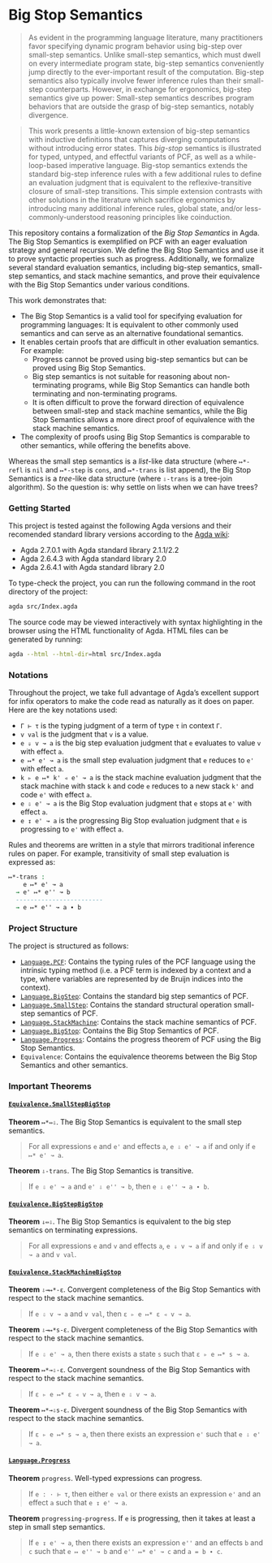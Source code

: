 # Big Stop Semantics

> As evident in the programming language literature, many practitioners favor specifying dynamic program behavior using big-step over small-step semantics. Unlike small-step semantics, which must dwell on every intermediate program state, big-step semantics conveniently jump directly to the ever-important result of the computation. Big-step semantics also typically involve fewer inference rules than their small-step counterparts. However, in exchange for ergonomics, big-step semantics give up power: Small-step semantics describes program behaviors that are outside the grasp of big-step semantics, notably divergence.

> This work presents a little-known extension of big-step semantics with inductive definitions that captures diverging computations without introducing error states. This *big-stop* semantics is illustrated for typed, untyped, and effectful variants of PCF, as well as a while-loop-based imperative language. Big-stop semantics extends the standard big-step inference rules with a few additional rules to define an evaluation judgment that is equivalent to the reflexive-transitive closure of small-step transitions. This simple extension contrasts with other solutions in the literature which sacrifice ergonomics by introducing many additional inference rules, global state, and/or less-commonly-understood reasoning principles like coinduction.

This repository contains a formalization of the *Big Stop Semantics* in Agda. The Big Stop Semantics is exemplified on PCF with an eager evaluation strategy and general recursion. We define the Big Stop Semantics and use it to prove syntactic properties such as progress. Additionally, we formalize several standard evaluation semantics, including big-step semantics, small-step semantics, and stack machine semantics, and prove their equivalence with the Big Stop Semantics under various conditions.

This work demonstrates that:

- The Big Stop Semantics is a valid tool for specifying evaluation for programming languages: It is equivalent to other commonly used semantics and can serve as an alternative foundational semantics.
- It enables certain proofs that are difficult in other evaluation semantics. For example:
  - Progress cannot be proved using big-step semantics but can be proved using Big Stop Semantics.
  - Big step semantics is not suitable for reasoning about non-terminating programs, while Big Stop Semantics can handle both terminating and non-terminating programs.
  - It is often difficult to prove the forward direction of equivalence between small-step and stack machine semantics, while the Big Stop Semantics allows a more direct proof of equivalence with the stack machine semantics.
- The complexity of proofs using Big Stop Semantics is comparable to other semantics, while offering the benefits above.

Whereas the small step semantics is a *list*-like data structure (where `↦*-refl` is `nil` and `↦*-step` is `cons`, and `↦*-trans` is list append), the Big Stop Semantics is a *tree*-like data structure (where `⇩-trans` is a tree-join algorithm). So the question is: why settle on lists when we can have trees?

### Getting Started

This project is tested against the following Agda versions and their recomended standard library versions according to the [Agda wiki](https://wiki.portal.chalmers.se/agda/Libraries/StandardLibrary):
- Agda 2.7.0.1 with Agda standard library 2.1.1/2.2
- Agda 2.6.4.3 with Agda standard library 2.0
- Agda 2.6.4.1 with Agda standard library 2.0

To type-check the project, you can run the following command in the root directory of the project:

```bash
agda src/Index.agda
```

The source code may be viewed interactively with syntax highlighting in the browser using the HTML functionality of Agda. HTML files can be generated by running:
```sh
agda --html --html-dir=html src/Index.agda
```

### Notations
Throughout the project, we take full advantage of Agda’s excellent support for infix operators to make the code read as naturally as it does on paper. Here are the key notations used:
- `Γ ⊢ τ` is the typing judgment of a term of type `τ` in context `Γ`.
- `v val` is the judgment that `v` is a value.
- `e ⇓ v ↝ a` is the big step evaluation judgment that `e` evaluates to value `v` with effect `a`.
- `e ↦* e' ↝ a` is the small step evaluation judgment that `e` reduces to `e'` with effect `a`.
- `k ▹ e ↦* k' ◃ e' ↝ a` is the stack machine evaluation judgment that the stack machine with stack `k` and code `e` reduces to a new stack `k'` and code `e'` with effect `a`.
- `e ⇩ e' ↝ a` is the Big Stop evaluation judgment that `e` stops at `e'` with effect `a`.
- `e ↧ e' ↝ a` is the progressing Big Stop evaluation judgment that `e` is progressing to `e'` with effect `a`.

Rules and theorems are written in a style that mirrors traditional inference rules on paper. For example, transitivity of small step evaluation is expressed as:

```agda
↦*-trans :  
    e ↦* e' ↝ a
  → e' ↦* e'' ↝ b
  ------------------------
  → e ↦* e'' ↝ a ∙ b
```

### Project Structure
The project is structured as follows:

- [`Language.PCF`](./src/Language/PCF.agda): Contains the typing rules of the PCF language using the intrinsic typing method (i.e. a PCF term is indexed by a context and a type, where variables are represented by de Bruijn indices into the context).
- [`Language.BigStep`](./src/Language/BigStep.agda): Contains the standard big step semantics of PCF.
- [`Language.SmallStep`](./src/Language/SmallStep.agda): Contains the standard structural operation small-step semantics of PCF.
- [`Language.StackMachine`](./src/Language/StackMachine.agda): Contains the stack machine semantics of PCF.
- [`Language.BigStop`](./src/Language/BigStop.agda): Contains the Big Stop Semantics of PCF.
- [`Language.Progress`](./src/Language/Progress.agda): Contains the progress theorem of PCF using the Big Stop Semantics.
- `Equivalence`: Contains the equivalence theorems between the Big Stop Semantics and other semantics.

### Important Theorems

#### [`Equivalence.SmallStepBigStop`](./src/Equivalence/SmallStepBigStop.agda)

**Theorem** `↦*⇔⇩`. The Big Stop Semantics is equivalent to the small step semantics.
> For all expressions `e` and `e'` and effects `a`, `e ⇩ e' ↝ a` if and only if `e ↦* e' ↝ a`.

**Theorem** `⇩-trans`. The Big Stop Semantics is transitive.
> If `e ⇩ e' ↝ a` and `e' ⇩ e'' ↝ b`, then `e ⇩ e'' ↝ a ∙ b`.
 
#### [`Equivalence.BigStepBigStop`](./src/Equivalence/BigStepBigStop.agda)

**Theorem** `⇓⇔⇩`. The Big Stop Semantics is equivalent to the big step semantics on terminating expressions.
> For all expressions `e` and `v` and effects `a`, `e ⇓ v ↝ a` if and only if `e ⇩ v ↝ a` and `v val`.

#### [`Equivalence.StackMachineBigStop`](./src/Equivalence/StackMachineBigStop.agda)

**Theorem** `⇩→↦*-ε`. Convergent completeness of the Big Stop Semantics with respect to the stack machine semantics.
> If `e ⇩ v ↝ a` and `v val`, then `ε ▹ e ↦* ε ◃ v ↝ a`.

**Theorem** `⇩→↦*s-ε`. Divergent completeness of the Big Stop Semantics with respect to the stack machine semantics. 
> If `e ⇩ e' ↝ a`, then there exists a state `s` such that `ε ▹ e ↦* s ↝ a`.

**Theorem** `↦*→⇩-ε`. Convergent soundness of the Big Stop Semantics with respect to the stack machine semantics.
> If `ε ▹ e ↦* ε ◃ v ↝ a`, then `e ⇩ v ↝ a`.

**Theorem** `↦*→⇩s-ε`. Divergent soundness of the Big Stop Semantics with respect to the stack machine semantics.
> If `ε ▹ e ↦* s ↝ a`, then there exists an expression `e'` such that `e ⇩ e' ↝ a`.

#### [`Language.Progress`](./src/Language/Progress.agda)

**Theorem** `progress`. Well-typed expressions can progress.
> If `e : · ⊢ τ`, then either `e val` or there exists an expression `e'` and an effect `a` such that `e ↧ e' ↝ a`.

**Theorem** `progressing-progress`. If `e` is progressing, then it takes at least a step in small step semantics.
> If `e ↧ e' ↝ a`, then there exists an expression `e''` and an effects `b` and `c` such that `e ↦ e'' ↝ b` and `e'' ↦* e' ↝ c` and `a = b ∙ c`. 
